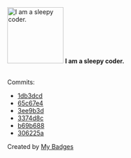 <img src="https://my-badges.github.io/my-badges/sleepy-coder.png" alt="I am a sleepy coder." title="I am a sleepy coder." width="128">
<strong>I am a sleepy coder.</strong>
<br><br>

Commits:

- <a href="https://github.com/ankudinov/avd-cvaas-demo/commit/1db3dcd2a6aad85cb78414a03b95100ba5450757">1db3dcd</a>
- <a href="https://github.com/ankudinov/t5-gw-index-active-standby-demo/commit/65c67e44d755de997283cdb5de5761da4c558177">65c67e4</a>
- <a href="https://github.com/ankudinov/t5-gw-index-active-standby-demo/commit/3ee9b3df5266941ed043873e79278544f8154a2a">3ee9b3d</a>
- <a href="https://github.com/ankudinov/vscode-devcontainers-intro/commit/3374d8c1d89d7db6b31b8f4a93c8b673ced7e39a">3374d8c</a>
- <a href="https://github.com/ankudinov/vscode-devcontainers-intro/commit/b69b6883f85f1eb6205aa924e583861a41931e1b">b69b688</a>
- <a href="https://github.com/ankudinov/vscode-devcontainers-intro/commit/306225abed53831aa1d2c1b940e7c202ea4e75bd">306225a</a>


Created by <a href="https://github.com/my-badges/my-badges">My Badges</a>